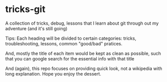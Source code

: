 # tricks-git
A collection of tricks, debug, lessons that I learn about git through out my adventure (and it's still going)

Tips: Each heading will be divided to certain categories: tricks, troubleshooting, lessons, common "good/bad" pratices.

And, mostly the title of each item would be kept as clean as possible, such that you can google search for the essential info with that title

And (again), this repo focuses on providing quick look, not a wikipedia with long explanation. Hope you enjoy the dessert.